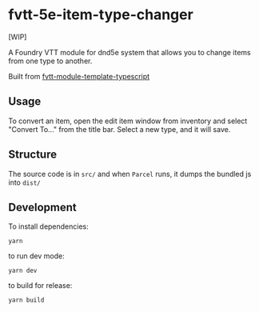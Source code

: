 # fvtt-5e-item-type-changer

[WIP]

A Foundry VTT module for dnd5e system that allows you to change items from one type to another.

Built from [fvtt-module-template-typescript](https://github.com/therebelrobot/fvtt-module-template-typescript)

## Usage

To convert an item, open the edit item window from inventory and select "Convert To..." from the title bar. Select a new type, and it will save.

## Structure

The source code is in `src/` and when `Parcel` runs, it dumps the bundled js into `dist/`

## Development

To install dependencies:

```
yarn
```

to run dev mode:

```
yarn dev
```

to build for release:

```
yarn build
```
